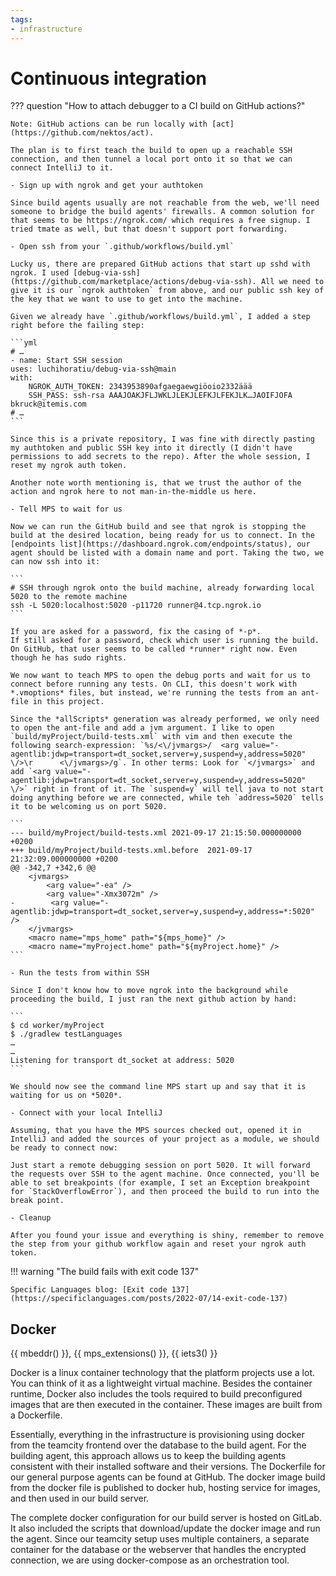 ```yaml
---
tags:
- infrastructure
---
```


# Continuous integration

??? question "How to attach debugger to a CI build on GitHub actions?"

    Note: GitHub actions can be run locally with [act](https://github.com/nektos/act).

    The plan is to first teach the build to open up a reachable SSH connection, and then tunnel a local port onto it so that we can connect IntelliJ to it.

    - Sign up with ngrok and get your authtoken

    Since build agents usually are not reachable from the web, we'll need someone to bridge the build agents' firewalls. A common solution for that seems to be https://ngrok.com/ which requires a free signup. I tried tmate as well, but that doesn't support port forwarding.

    - Open ssh from your `.github/workflows/build.yml`

    Lucky us, there are prepared GitHub actions that start up sshd with ngrok. I used [debug-via-ssh](https://github.com/marketplace/actions/debug-via-ssh). All we need to give it is our `ngrok authtoken` from above, and our public ssh key of the key that we want to use to get into the machine.

    Given we already have `.github/workflows/build.yml`, I added a step right before the failing step:

    ```yml
    # …
    - name: Start SSH session
    uses: luchihoratiu/debug-via-ssh@main
    with:
        NGROK_AUTH_TOKEN: 2343953890afgaegaewgiöoio2332äää
        SSH_PASS: ssh-rsa AAAJOAKJFLJWKLJLEKJLEFKJLFEKJLK…JAOIFJOFA bkruck@itemis.com
    # …
    ```

    Since this is a private repository, I was fine with directly pasting my authtoken and public SSH key into it directly (I didn't have permissions to add secrets to the repo). After the whole session, I reset my ngrok auth token.

    Another note worth mentioning is, that we trust the author of the action and ngrok here to not man-in-the-middle us here.

    - Tell MPS to wait for us

    Now we can run the GitHub build and see that ngrok is stopping the build at the desired location, being ready for us to connect. In the [endpoints list](https://dashboard.ngrok.com/endpoints/status), our agent should be listed with a domain name and port. Taking the two, we can now ssh into it:

    ```
    # SSH through ngrok onto the build machine, already forwarding local 5020 to the remote machine
    ssh -L 5020:localhost:5020 -p11720 runner@4.tcp.ngrok.io
    ```

    If you are asked for a password, fix the casing of *-p*.
    If still asked for a password, check which user is running the build. On GitHub, that user seems to be called *runner* right now. Even though he has sudo rights.

    We now want to teach MPS to open the debug ports and wait for us to connect before running any tests. On CLI, this doesn't work with *.vmoptions* files, but instead, we're running the tests from an ant-file in this project.

    Since the *allScripts* generation was already performed, we only need to open the ant-file and add a jvm argument. I like to open `build/myProject/build-tests.xml` with vim and then execute the following search-expression: `%s/<\/jvmargs>/  <arg value="-agentlib:jdwp=transport=dt_socket,server=y,suspend=y,address=5020" \/>\r      <\/jvmargs>/g`. In other terms: Look for `</jvmargs>` and add `<arg value="-agentlib:jdwp=transport=dt_socket,server=y,suspend=y,address=5020" \/>` right in front of it. The `suspend=y` will tell java to not start doing anything before we are connected, while teh `address=5020` tells it to be welcoming us on port 5020.

    ```
    --- build/myProject/build-tests.xml	2021-09-17 21:15:50.000000000 +0200
    +++ build/myProject/build-tests.xml.before	2021-09-17 21:32:09.000000000 +0200
    @@ -342,7 +342,6 @@
        <jvmargs>
            <arg value="-ea" />
            <arg value="-Xmx3072m" />
    -        <arg value="-agentlib:jdwp=transport=dt_socket,server=y,suspend=y,address=*:5020" />
        </jvmargs>
        <macro name="mps_home" path="${mps_home}" />
        <macro name="myProject.home" path="${myProject.home}" />
    ```

    - Run the tests from within SSH

    Since I don't know how to move ngrok into the background while proceeding the build, I just ran the next github action by hand:

    ```
    $ cd worker/myProject
    $ ./gradlew testLanguages
    …
    …
    Listening for transport dt_socket at address: 5020
    ```

    We should now see the command line MPS start up and say that it is waiting for us on *5020*.

    - Connect with your local IntelliJ

    Assuming, that you have the MPS sources checked out, opened it in IntelliJ and added the sources of your project as a module, we should be ready to connect now:

    Just start a remote debugging session on port 5020. It will forward the requests over SSH to the agent machine. Once connected, you'll be able to set breakpoints (for example, I set an Exception breakpoint for `StackOverflowError`), and then proceed the build to run into the break point.

    - Cleanup

    After you found your issue and everything is shiny, remember to remove the step from your github workflow again and reset your ngrok auth token.

!!! warning "The build fails with exit code 137"

    Specific Languages blog: [Exit code 137](https://specificlanguages.com/posts/2022-07/14-exit-code-137)

## Docker

{{ mbeddr() }}, {{ mps_extensions() }}, {{ iets3() }}

Docker is a linux container technology that the platform projects use a lot. You can think of it as a lightweight virtual machine. Besides the container runtime, Docker also includes the tools required to build preconfigured images that are then executed in the container.
These images are built from a Dockerfile.

Essentially, everything in the infrastructure is provisioning using docker from the teamcity frontend over the database to the build agent. For the building agent, this approach allows us to keep the building agents consistent with their installed software and their versions. The Dockerfile for our general purpose agents can be found at GitHub. The docker image build from the docker file is published to docker hub, hosting service for images, and then used in our build server.

The complete docker configuration for our build server is hosted on GitLab. It also included the scripts that download/update the docker image and run the agent. Since our teamcity setup uses multiple containers, a separate container for the database or the webserver that handles the encrypted connection, we are using docker-compose as an orchestration tool. 